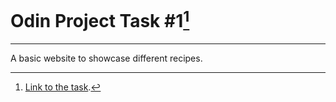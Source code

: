 # Odin Project Task #1[^1]
---
A basic website to showcase different recipes. 



[^1]:[Link to the task](https://www.theodinproject.com/lessons/foundations-recipes).



